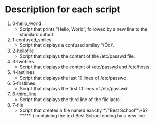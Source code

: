 # Description for each script

1. 0-hello_world
   * Script that prints “Hello, World”, followed by a new line to the standard output.
2. 1-confused_smiley
   * Script that displays a confused smiley "(Ôo)'.
3. 2-hellofile
   * Script that displays the content of the /etc/passwd file.
4. 3-twofiles
   * Script that displays the content of /etc/passwd and /etc/hosts.
5. 4-lastlines
   * Script that displays the last 10 lines of /etc/passwd.
6. 5-firstlines
   * Script that displays the first 10 lines of /etc/passwd.
7. 6-third_line
   * Script that displays the third line of the file iacta.
8. 7-file
   * Script that creates a file named exactly \*\\'"Best School"\'\\*$\?\*\*\*\*\*:) containing the text Best School ending by a new line.
